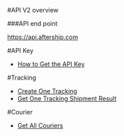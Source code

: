 #API V2 overview

###API end point

https://api.aftership.com

#API Key
* [How to Get the API Key](/aftership/AfterShip/api/v2/README.md#how-to-get-the-api-key)

#Tracking
* [Create One Tracking](/aftership/AfterShip/api/v2/trackings.md#creating-one-tracking-shipment)
* [Get One Tracking Shipment Result](/aftership/AfterShip/api/v2/trackings.md#getting-one-tracking-shipment-result)


#Courier
* [Get All Couriers](/aftership/AfterShip/api/v2/couriers.md#getting-all-couriers)